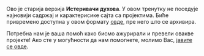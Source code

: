 Ово је старија верзија **Истеривачи духова**. У овом тренутку не поседује најновији садржај и карактерисике сајта са пројектима. Биће привремено доступна у овом формату [овде](images/Ghostbusters.pdf), пре него што се архивира. 

Потребна нам је ваша помоћ како бисмо ажурирали и превели овакве пројекте! Ако сте у могућности да нам помогнете, молимо Вас, [јавите се овде](https://rpf.io/translators).
